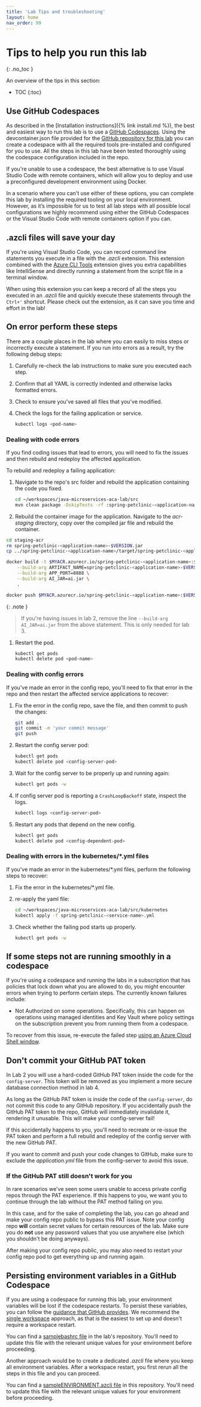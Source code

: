 ```yaml
---
title: 'Lab Tips and troubleshooting'
layout: home
nav_order: 99
---
```


# Tips to help you run this lab
{: .no_toc }

An overview of the tips in this section:

- TOC
{:toc}

## Use GitHub Codespaces

As described in the [Installation instructions]({% link install.md %}), the best and easiest way to run this lab is to use a [GitHub Codespaces](https://github.com/features/codespaces). Using the devcontainer.json file provided for the [GitHub repository for this lab](https://github.com/Azure-Samples/java-microservices-aca-lab) you can create a codespace with all the required tools pre-installed and configured for you to use. All the steps in this lab have been tested thoroughly using the codespace configuration included in the repo. 

If you're unable to use a codespace, the best alternative is to use Visual Studio Code with remote containers, which will allow you to deploy and use a preconfigured development environment using Docker. 

In a scenario where you can't use either of these options, you can complete this lab by installing the required tooling on your local environment. However, as it’s impossible for us to test all lab steps with all possible local configurations we highly recommend using either the GitHub Codespaces or the Visual Studio Code with remote containers option if you can.

## .azcli files will save your day

If you're using Visual Studio Code, you can record command line statements you execute in a file with the _.azcli_ extension. This extension combined with the [Azure CLI Tools](https://marketplace.visualstudio.com/items?itemName=ms-vscode.azurecli) extension gives you extra capabilities like IntelliSense and directly running a statement from the script file in a terminal window. 

When using this extension you can keep a record of all the steps you executed in an _.azcli_ file and quickly execute these statements through the `Ctrl+'` shortcut. Please check out the extension, as it can save you time and effort in the lab!

## On error perform these steps

There are a couple places in the lab where you can easily to miss steps or incorrectly execute a statement. If you run into errors as a result,  try the following debug steps:

1. Carefully re-check the lab instructions to make sure you executed each step.

1. Confirm that all YAML is correctly indented and otherwise lacks formatted errors.

1. Check to ensure you've saved all files that you've modified.

1. Check the logs for the failing application or service.

   ```bash
   kubectl logs <pod-name>
   ```

### Dealing with code errors

If you find coding issues that lead to errors, you will need to fix the issues and then rebuild and redeploy the affected application.

To rebuild and redeploy a failing application:

1. Navigate to the repo's src folder and rebuild the application containing the code you fixed.

   ```bash
   cd ~/workspaces/java-microservices-aca-lab/src
   mvn clean package -DskipTests -rf :spring-petclinic-<application-name>
   ```

1.  Rebuild the container image for the application. Navigate to the _acr-staging_ directory, copy over the compiled jar file and rebuild the container.

   ```bash
   cd staging-acr
   rm spring-petclinic-<application-name>-$VERSION.jar
   cp ../spring-petclinic-<application-name>/target/spring-petclinic-<application-name>-$VERSION.jar spring-petclinic-<application-name>-$VERSION.jar
   
   docker build -t $MYACR.azurecr.io/spring-petclinic-<application-name>:$VERSION \
       --build-arg ARTIFACT_NAME=spring-petclinic-<application-name>-$VERSION.jar \
       --build-arg APP_PORT=8888 \
       --build-arg AI_JAR=ai.jar \
       .

   docker push $MYACR.azurecr.io/spring-petclinic-<application-name>:$VERSION
   ```

   {: .note }
   > If you're having issues in lab 2, remove the line `--build-arg AI_JAR=ai.jar` from the above statement. This is only needed for lab 3.

1. Restart the pod.

   ```bash
   kubectl get pods
   kubectl delete pod <pod-name> 
   ```

### Dealing with config errors

If you've made an error in the config repo, you'll need to fix that error in the repo and then restart the affected service applications to recover:

1. Fix the error in the config repo, save the file, and then commit to push the changes:

   ```bash
   git add .
   git commit -m 'your commit message'
   git push
   ```

1. Restart the config server pod:

   ```bash
   kubectl get pods
   kubectl delete pod <config-server-pod> 
   ```

1. Wait for the config server to be properly up and running again:

   ```bash
   kubectl get pods -w
   ```

1. If config server pod is reporting a `CrashLoopBackoff` state, inspect the logs.

   ```bash
   kubectl logs <config-server-pod> 
   ```

1. Restart any pods that depend on the new config.

   ```bash
   kubectl get pods
   kubectl delete pod <config-dependent-pod> 
   ```

### Dealing with errors in the kubernetes/*.yml files

If you've made an error in the kubernetes/*.yml files, perform the following steps to recover:

1. Fix the error in the kubernetes/*.yml file.

1. re-apply the yaml file:

   ```bash
   cd ~/workspaces/java-microservices-aca-lab/src/kubernetes
   kubectl apply -f spring-petclinic-<service-name>.yml
   ```

1. Check whether the failing pod starts up properly.

   ```bash
   kubectl get pods -w
   ```

## If some steps not are running smoothly in a codespace

If you're using a codespace and running  the labs in a subscription that has policies that lock down what you are allowed to do, you might encounter errors when trying to perform certain steps. The currently known failures include:

- Not Authorized on some operations. Specifically, this can happen on operations using managed identities and Key Vault where policy settings on the subscription prevent you from running them from a codespace.

To recover from this issue, re-execute the failed step [using an Azure Cloud Shell window](https://learn.microsoft.com/en-us/azure/cloud-shell/using-the-shell-window).

## Don't commit your GitHub PAT token

In Lab 2 you will use a hard-coded GitHub PAT token inside the code for the `config-server`. This token will be removed as you implement a more secure database connection method in lab 4. 

As long as the GitHub PAT token is inside the code of the `config-server`, do not commit this code to any GitHub repository. If you accidentally push the GitHub PAT token to the repo, GitHub will immediately invalidate it, rendering it unusable. This will make your config-server fail!

If this accidentally happens to you, you'll need to recreate or re-issue the PAT token and perform a full rebuild and redeploy of the config server with the new GitHub PAT.

If you want to commit and push your code changes to GitHub, make sure to exclude the _application.yml_ file from the config-server to avoid this issue.

### If the GitHub PAT still doesn't work for you

In rare scenarios we've seen some users unable to access private config repos through the PAT experience. If this happens to you, we want you to continue through the lab without the PAT method failing on you. 

In this case, and for the sake of completing the lab, you can go ahead and make your config repo public to bypass this PAT issue. Note your config repo **will** contain secret values for certain resources of the lab. Make sure you do **not** use any password values that you use anywhere else (which you shouldn't be doing anyways).

After making your config repo public, you may also need to restart your config repo pod to get everything up and running again.

## Persisting environment variables in a GitHub Codespace

If you are using a codespace for running this lab, your environment variables will be lost if the codespace restarts. To persist these  variables, you can follow the [guidance that GitHub provides](https://docs.github.com/en/enterprise-cloud@latest/codespaces/developing-in-codespaces/persisting-environment-variables-and-temporary-files). We recommend the [single workspace](https://docs.github.com/en/enterprise-cloud@latest/codespaces/developing-in-codespaces/persisting-environment-variables-and-temporary-files#for-a-single-codespace) approach, as that is the easiest to set up and doesn't require a workspace restart.

You can find a [samplebashrc file](https://github.com/Azure-Samples/java-microservices-aca-lab/blob/main/solution/samplebashrc) in the lab's  repository. You'll need to update this file with the relevant unique values for your environment before proceeding.

Another approach would be to create a dedicated _.azcli_ file where you keep all environment variables. After a workspace restart, you first rerun all the steps in this file and you can proceed.

You can find a [sampleENVIRONMENT.azcli file](https://github.com/Azure-Samples/java-microservices-aca-lab/blob/main/solution/sampleENVIRONMENT.azcli) in this repository. You'll need to update this file with the relevant unique values for your environment before proceeding.
